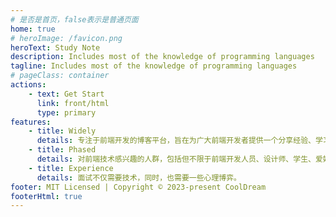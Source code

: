 ```yaml
---
# 是否是首页，false表示是普通页面
home: true
# heroImage: /favicon.png
heroText: Study Note
description: Includes most of the knowledge of programming languages
tagline: Includes most of the knowledge of programming languages
# pageClass: container
actions:
    - text: Get Start
      link: front/html
      type: primary
features:
    - title: Widely
      details: 专注于前端开发的博客平台，旨在为广大前端开发者提供一个分享经验、学习技巧和解决问题的社区。在这里，你可以找到关于HTML、CSS、JavaScript等前端技术的知识点
    - title: Phased
      details: 对前端技术感兴趣的人群，包括但不限于前端开发人员、设计师、学生、爱好者等。
    - title: Experience
      details: 面试不仅需要技术，同时，也需要一些心理博弈。
footer: MIT Licensed | Copyright © 2023-present CoolDream
footerHtml: true
---
```


